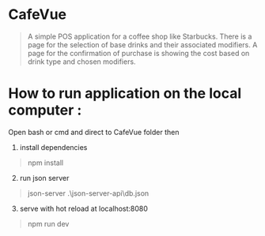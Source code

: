 
# CafeVue

> A simple POS application for a coffee shop like Starbucks. There is a page
 for the selection of base drinks and their associated modifiers. A page for the
confirmation of purchase is showing the cost based on drink type and chosen
modifiers.


# How to run application on the local computer :

Open bash or cmd and direct to CafeVue folder then

1)  install dependencies
> npm install

2)  run json server
> json-server .\json-server-api\db.json

3)  serve with hot reload at localhost:8080
> npm run dev
